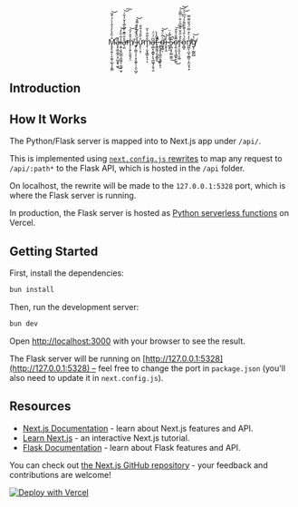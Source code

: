 <p align="center">M̴̨̛̥̙̗͍͎̝̫̯̹̺̖̖̙̳̄̇̏̽̀̓͛̐̍̀̉͗̄͂͝a̴̝͓̮̲͕̲̯͕̠̺̱̱̥͖͌͜ļ̵͍̦̱̯̺̪͎̰̼͈͎̫͎̙̮̗͋̏̀̒͝å̶̖̯̤̎̈̃͊̓͂̆͊̓̌̉͋͗̕͝͠m̸̡͔̯̗̝̮̱͉̖̤̾̆͒̒̑͘͝ ̴͈̈͑̈́̐̑͗̒J̷̡̹̻͉͕̦̝̝̰̬̦̦̯̠̺̗́͑̀̓̃̓̒͌͒͝ư̷̝̗̹͕̹̾̋̌́̒̐̐m̷̡̹̣̬̘̳̠̙̗̣̩̌̀͂͋͐̋a̶̧̺͙͙̻̟̙̘̪͚͉̩̱͉͈͆̈́̈́t̶̨̛̳̰͍̹̬̞̻͈̎̂̓̀̕͜ͅ ̵̧̢̡̡͉̻̯͙̩̬̦̟̏ͅḋ̴͚̘̻̇̐̈́̄̕̚͝ͅį̶̥̖̭̓͝ ̴̼̩̘̠̋̽͐̒̈͘S̷̞̪̜̥̹̻̩̳̀͘̚͜o̴͎̼̦͈͉̖̻͍̠͚̅͊̆̉̐̑̕͜͠͝r̴̡̹̠̭͎̜̝͚̒̐̋͐̆͗͒̅̀̇̐̈̿͂̍͝͝ȏ̷͉͇̠́͗̎́̍͌̌̋̃̉́̏͆͛͝n̸̛̪̪̙̦̺̝̫̻̠̹̭̤̝̘͙͐̓̀͒̿̈́̂̋͌̿ģ̸̨̜̰̳̪̲̔̕͝</p>

<br/>

## Introduction

## How It Works

The Python/Flask server is mapped into to Next.js app under `/api/`.

This is implemented using [`next.config.js` rewrites](https://github.com/vercel/examples/blob/main/python/nextjs-flask/next.config.js) to map any request to `/api/:path*` to the Flask API, which is hosted in the `/api` folder.

On localhost, the rewrite will be made to the `127.0.0.1:5328` port, which is where the Flask server is running.

In production, the Flask server is hosted as [Python serverless functions](https://vercel.com/docs/concepts/functions/serverless-functions/runtimes/python) on Vercel.

## Getting Started

First, install the dependencies:

```bash
bun install
```

Then, run the development server:

```bash
bun dev
```

Open [http://localhost:3000](http://localhost:3000) with your browser to see the result.

The Flask server will be running on [http://127.0.0.1:5328](http://127.0.0.1:5328) – feel free to change the port in `package.json` (you'll also need to update it in `next.config.js`).

## Resources

- [Next.js Documentation](https://nextjs.org/docs) - learn about Next.js features and API.
- [Learn Next.js](https://nextjs.org/learn) - an interactive Next.js tutorial.
- [Flask Documentation](https://flask.palletsprojects.com/en/1.1.x/) - learn about Flask features and API.

You can check out [the Next.js GitHub repository](https://github.com/vercel/next.js/) - your feedback and contributions are welcome!

[![Deploy with Vercel](https://vercel.com/button)](https://vercel.com/new/clone?demo-title=Next.js%20Flask%20Starter&demo-description=Simple%20Next.js%20boilerplate%20that%20uses%20Flask%20as%20the%20API%20backend.&demo-url=https%3A%2F%2Fnextjs-flask-starter.vercel.app%2F&demo-image=%2F%2Fimages.ctfassets.net%2Fe5382hct74si%2F795TzKM3irWu6KBCUPpPz%2F44e0c6622097b1eea9b48f732bf75d08%2FCleanShot_2023-05-23_at_12.02.15.png&project-name=Next.js%20Flask%20Starter&repository-name=nextjs-flask-starter&repository-url=https%3A%2F%2Fgithub.com%2Fvercel%2Fexamples%2Ftree%2Fmain%2Fpython%2Fnextjs-flask&from=vercel-examples-repo)
